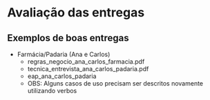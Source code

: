 # Avaliação das entregas
## Exemplos de boas entregas
- Farmácia/Padaria (Ana e Carlos)
	- regras_negocio_ana_carlos_farmacia.pdf
	- tecnica_entrevista_ana_carlos_padaria.pdf
	- eap_ana_carlos_padaria
	- OBS: Alguns casos de uso precisam ser descritos novamente utilizando verbos